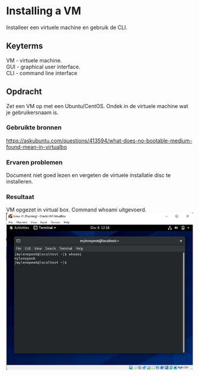 # Installing a VM
Installeer een virtuele machine en gebruik de CLI.

## Keyterms
VM - virtuele machine. <br/>
GUI - graphical user interface. <br/>
CLI - command line interface <br/>

## Opdracht
Zet een VM op met een Ubuntu/CentOS. Ondek in de virtuele machine wat je gebruikersnaam is.

### Gebruikte bronnen
https://askubuntu.com/questions/413594/what-does-no-bootable-medium-found-mean-in-virtualbo

### Ervaren problemen
Document niet goed lezen en vergeten de virtuele installatie disc te installeren. 

### Resultaat
VM opgezet in virtual box. Command whoami uitgevoerd. 
![whoami](../00_includes/whoami.png)